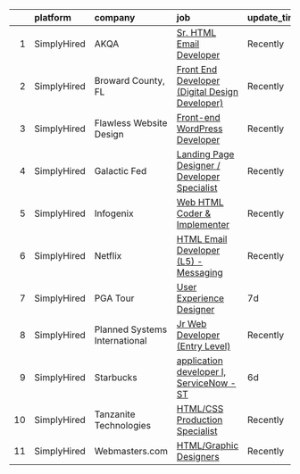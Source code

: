 

|    | platform    | company                       | job                                                                                                                                                         | update_time   | location              |
|---:|:------------|:------------------------------|:------------------------------------------------------------------------------------------------------------------------------------------------------------|:--------------|:----------------------|
|  1 | SimplyHired | AKQA                          | [Sr. HTML Email Developer](https://www.simplyhired.com/job/cq1HphhCfRHnQZOQVOEN76ma8B3eWt2Fa1NNwR5h_9QlS7z2S0m-TA?q=design+developer)                       | Recently      | Sunnyvale, CA         |
|  2 | SimplyHired | Broward County, FL            | [Front End Developer (Digital Design Developer)](https://www.simplyhired.com/job/eaYJ5TzYPZfnfenir25JHJATi3Mh_1-qvFbO7PcEDwShdZoyIrdhAw?q=design+developer) | Recently      | Fort Lauderdale, FL   |
|  3 | SimplyHired | Flawless Website Design       | [Front-end WordPress Developer](https://www.simplyhired.com/job/7nUNHBLAjJhH1dtx6Tpj5rvAr71dZrCzzGnJhsgFap7PFK7Ur-NQIw?q=design+developer)                  | Recently      | Remote                |
|  4 | SimplyHired | Galactic Fed                  | [Landing Page Designer / Developer Specialist](https://www.simplyhired.com/job/SxpXe-KvDk7LkuSiRKUivpfS4inI_OeLZUC3pFqxq5cB6C9YqgXU6w?q=design+developer)   | Recently      | Remote                |
|  5 | SimplyHired | Infogenix                     | [Web HTML Coder & Implementer](https://www.simplyhired.com/job/nPZ_YGCiacAQJwAx7f-R0yKn0EI-u-Gkn_cGq9HO5l7R88CLLCdmYg?q=design+developer)                   | Recently      | Orem, UT              |
|  6 | SimplyHired | Netflix                       | [HTML Email Developer (L5) - Messaging](https://www.simplyhired.com/job/1bXVxt5BiO0MD0IViaSIetDkT_fhFoZwnqAbC8nd3-MrVMl4GV84Zg?q=design+developer)          | Recently      | Remote                |
|  7 | SimplyHired | PGA Tour                      | [User Experience Designer](https://www.simplyhired.com/job/WKtPWWNG-oVh1ZBSStB5caumy5ayH1yyBL8mPCHZ-241d0Jl7eCCEA?q=design+developer)                       | 7d            | Ponte Vedra Beach, FL |
|  8 | SimplyHired | Planned Systems International | [Jr Web Developer (Entry Level)](https://www.simplyhired.com/job/ebg1yabfkyiWM80EY_xgngF5GKdMDmuED84-hYpxkiQkJNcZej3_gA?q=design+developer)                 | Recently      | Washington, DC        |
|  9 | SimplyHired | Starbucks                     | [application developer I, ServiceNow - ST](https://www.simplyhired.com/job/UOByVkNCUkHvCVPe9TO4NPypn9lXg4bNQITgis8iVFZ29TePVPceyw?q=design+developer)       | 6d            | Seattle, WA           |
| 10 | SimplyHired | Tanzanite Technologies        | [HTML/CSS Production Specialist](https://www.simplyhired.com/job/zdjQ5JgFB4E50pr0UHCZTJF0NdfXkcubUadTkhMevh8R3K_iQWTQWw?q=design+developer)                 | Recently      | United States         |
| 11 | SimplyHired | Webmasters.com                | [HTML/Graphic Designers](https://www.simplyhired.com/job/1S2ki1F2e97xk1bn0P3q05lu3BQ0Tpk7KwB7Zii_z8pQmxmAAOWD5g?q=design+developer)                         | Recently      | Tampa, FL             |